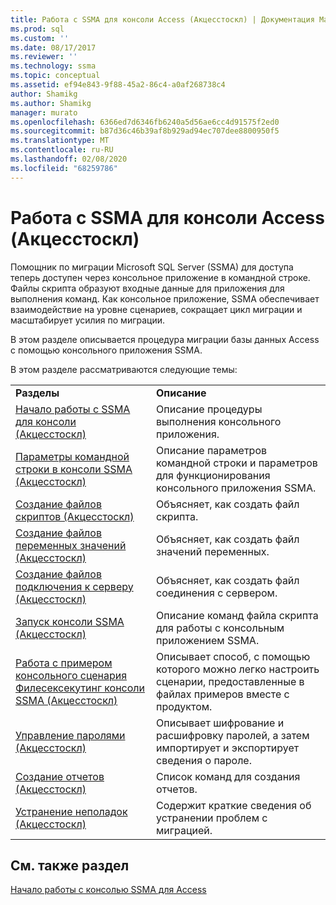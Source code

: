 ```yaml
---
title: Работа с SSMA для консоли Access (Акцесстоскл) | Документация Майкрософт
ms.prod: sql
ms.custom: ''
ms.date: 08/17/2017
ms.reviewer: ''
ms.technology: ssma
ms.topic: conceptual
ms.assetid: ef94e843-9f88-45a2-86c4-a0af268738c4
author: Shamikg
ms.author: Shamikg
manager: murato
ms.openlocfilehash: 6366ed7d6346fb6240a5d56ae6cc4d91575f2ed0
ms.sourcegitcommit: b87d36c46b39af8b929ad94ec707dee8800950f5
ms.translationtype: MT
ms.contentlocale: ru-RU
ms.lasthandoff: 02/08/2020
ms.locfileid: "68259786"
---
```

# <a name="working-with-ssma-for-access-console-accesstosql"></a>Работа с SSMA для консоли Access (Акцесстоскл)
Помощник по миграции Microsoft SQL Server (SSMA) для доступа теперь доступен через консольное приложение в командной строке. Файлы скрипта образуют входные данные для приложения для выполнения команд. Как консольное приложение, SSMA обеспечивает взаимодействие на уровне сценариев, сокращает цикл миграции и масштабирует усилия по миграции.  
  
В этом разделе описывается процедура миграции базы данных Access с помощью консольного приложения SSMA.  
  
В этом разделе рассматриваются следующие темы:  
  
|||  
|-|-|  
|**Разделы**|**Описание**|  
|[Начало работы с SSMA для консоли &#40;Акцесстоскл&#41;](../../ssma/access/getting-started-with-ssma-for-access-console-accesstosql.md)|Описание процедуры выполнения консольного приложения.|  
|[Параметры командной строки в консоли SSMA &#40;Акцесстоскл&#41;](../../ssma/access/command-line-options-in-ssma-console-accesstosql.md)|Описание параметров командной строки и параметров для функционирования консольного приложения SSMA.|  
|[Создание файлов скриптов &#40;Акцесстоскл&#41;](../../ssma/access/creating-script-files-accesstosql.md)|Объясняет, как создать файл скрипта.|  
|[Создание файлов переменных значений &#40;Акцесстоскл&#41;](../../ssma/access/creating-variable-value-files-accesstosql.md)|Объясняет, как создать файл значений переменных.|  
|[Создание файлов подключения к серверу &#40;Акцесстоскл&#41;](../../ssma/access/creating-the-server-connection-files-accesstosql.md)|Объясняет, как создать файл соединения с сервером.|  
|[Запуск консоли SSMA &#40;Акцесстоскл&#41;](../../ssma/access/executing-the-ssma-console-accesstosql.md)|Описание команд файла скрипта для работы с консольным приложением SSMA.|  
|[Работа с примером консольного сценария Филесексекутинг консоли SSMA &#40;Акцесстоскл&#41;](../../ssma/access/working-sample-console-script-filesexecuting-ssma-console-accesstosql.md)|Описывает способ, с помощью которого можно легко настроить сценарии, предоставленные в файлах примеров вместе с продуктом.|  
|[Управление паролями &#40;Акцесстоскл&#41;](../../ssma/access/managing-passwords-accesstosql.md)|Описывает шифрование и расшифровку паролей, а затем импортирует и экспортирует сведения о пароле.|  
|[Создание отчетов &#40;Акцесстоскл&#41;](../../ssma/access/generating-reports-accesstosql.md)|Список команд для создания отчетов.|  
|[Устранение неполадок &#40;Акцесстоскл&#41;](../../ssma/access/troubleshooting-accesstosql.md)|Содержит краткие сведения об устранении проблем с миграцией.|  
  
## <a name="see-also"></a>См. также раздел  
[Начало работы с консолью SSMA для Access](getting-started-with-ssma-for-access-console-accesstosql.md)  
  
